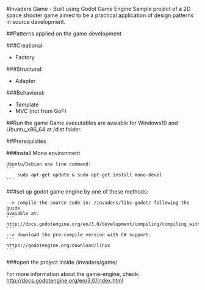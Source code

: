#Invaders Game - Built using Godot Game Engine
Sample project of a 2D space shooter game aimed to be a practical application of design patterns in source development.

##Patterns applied on the game development
	
###Creational:
* Factory

###Structural:
* Adapter

###Behavioral:
* Template
* MVC (not from GoF)

##Run the game
Game executables are avaiable for Windows10 and Ubuntu_x86_64 at /dist folder.

##Prerequisites

###install Mono environment

	Ubuntu/Debian one line command:
	```
		sudo apt-get update & sudo apt-get install mono-devel
	```

###set up godot game engine by one of these methods:
	
	--> compile the source code in: /invaders/libs-godot/ following the guide 
	avaiable at:
	```
	http://docs.godotengine.org/en/3.0/development/compiling/compiling_with_mono.html
	```
	--> download the pre-compile version with C# support:
	```
	https://godotengine.org/download/linux
	```

###open the project inside /invaders/game/


For more information about the game-engine, check: http://docs.godotengine.org/en/3.0/index.html